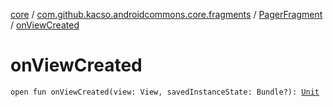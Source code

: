 [core](../../index.md) / [com.github.kacso.androidcommons.core.fragments](../index.md) / [PagerFragment](index.md) / [onViewCreated](./on-view-created.md)

# onViewCreated

`open fun onViewCreated(view: View, savedInstanceState: Bundle?): `[`Unit`](https://kotlinlang.org/api/latest/jvm/stdlib/kotlin/-unit/index.html)